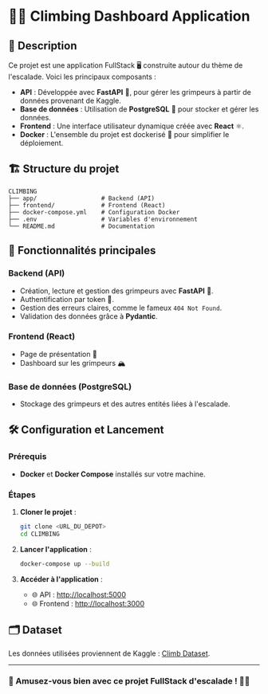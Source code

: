 
# 🧗‍♂️ Climbing Dashboard Application

## 📖 Description

Ce projet est une application FullStack 🖥️ construite autour du thème de l'escalade. Voici les principaux composants :
- **API** : Développée avec **FastAPI** 🚀, pour gérer les grimpeurs à partir de données provenant de Kaggle.
- **Base de données** : Utilisation de **PostgreSQL** 🐘 pour stocker et gérer les données.
- **Frontend** : Une interface utilisateur dynamique créée avec **React** ⚛️.
- **Docker** : L'ensemble du projet est dockerisé 🐳 pour simplifier le déploiement.

## 🏗️ Structure du projet

```
CLIMBING
├── app/                  # Backend (API)
├── frontend/             # Frontend (React)
├── docker-compose.yml    # Configuration Docker
├── .env                  # Variables d'environnement
└── README.md             # Documentation
```

## 🔧 Fonctionnalités principales

### Backend (API)
- Création, lecture et gestion des grimpeurs avec **FastAPI** 🚀.
- Authentification par token 🔑.
- Gestion des erreurs claires, comme le fameux `404 Not Found`.
- Validation des données grâce à **Pydantic**.

### Frontend (React)
- Page de présentation 📖
- Dashboard sur les grimpeurs 🏔️

### Base de données (PostgreSQL)
- Stockage des grimpeurs et des autres entités liées à l'escalade.

## 🛠️ Configuration et Lancement

### Prérequis
- **Docker** et **Docker Compose** installés sur votre machine.

### Étapes
1. **Cloner le projet** :
   ```bash
   git clone <URL_DU_DEPOT>
   cd CLIMBING
   ```

2. **Lancer l'application** :
   ```bash
   docker-compose up --build
   ```

3. **Accéder à l'application** :
   - 🌐 API : [http://localhost:5000](http://localhost:5000)
   - 🌐 Frontend : [http://localhost:3000](http://localhost:3000)

## 🗂️ Dataset

Les données utilisées proviennent de Kaggle : [Climb Dataset](https://www.kaggle.com/datasets/jordizar/climb-dataset).

---

### 🚀 Amusez-vous bien avec ce projet FullStack d'escalade ! 🧗‍♀️
